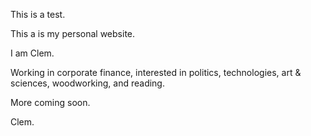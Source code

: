 This is a test.

This a is my personal website.

I am Clem.

Working in corporate finance, interested in politics, technologies, art & sciences, woodworking, and reading.

More coming soon.

Clem.
